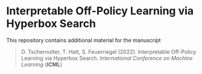 # Interpretable Off-Policy Learning via Hyperbox Search

This repository contains additional material for the manuscript
> D. Tschernutter, T. Hatt, S. Feuerriegel (2022). Interpretable Off-Policy Learning via Hyperbox Search. *International Conference on Machine Learning* (**ICML**)
